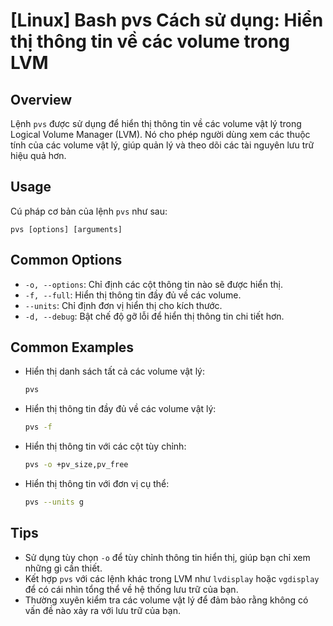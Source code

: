 # [Linux] Bash pvs Cách sử dụng: Hiển thị thông tin về các volume trong LVM

## Overview
Lệnh `pvs` được sử dụng để hiển thị thông tin về các volume vật lý trong Logical Volume Manager (LVM). Nó cho phép người dùng xem các thuộc tính của các volume vật lý, giúp quản lý và theo dõi các tài nguyên lưu trữ hiệu quả hơn.

## Usage
Cú pháp cơ bản của lệnh `pvs` như sau:
```
pvs [options] [arguments]
```

## Common Options
- `-o, --options`: Chỉ định các cột thông tin nào sẽ được hiển thị.
- `-f, --full`: Hiển thị thông tin đầy đủ về các volume.
- `--units`: Chỉ định đơn vị hiển thị cho kích thước.
- `-d, --debug`: Bật chế độ gỡ lỗi để hiển thị thông tin chi tiết hơn.

## Common Examples
- Hiển thị danh sách tất cả các volume vật lý:
  ```bash
  pvs
  ```

- Hiển thị thông tin đầy đủ về các volume vật lý:
  ```bash
  pvs -f
  ```

- Hiển thị thông tin với các cột tùy chỉnh:
  ```bash
  pvs -o +pv_size,pv_free
  ```

- Hiển thị thông tin với đơn vị cụ thể:
  ```bash
  pvs --units g
  ```

## Tips
- Sử dụng tùy chọn `-o` để tùy chỉnh thông tin hiển thị, giúp bạn chỉ xem những gì cần thiết.
- Kết hợp `pvs` với các lệnh khác trong LVM như `lvdisplay` hoặc `vgdisplay` để có cái nhìn tổng thể về hệ thống lưu trữ của bạn.
- Thường xuyên kiểm tra các volume vật lý để đảm bảo rằng không có vấn đề nào xảy ra với lưu trữ của bạn.